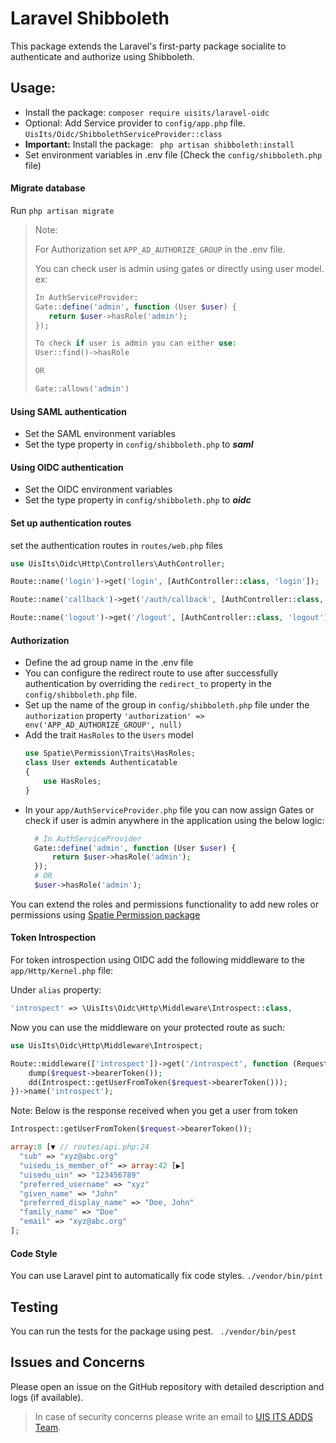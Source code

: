 # Laravel Shibboleth

This package extends the Laravel's first-party package socialite to authenticate and authorize using Shibboleth.

## Usage:
- Install the package:
```composer require uisits/laravel-oidc```
- Optional: Add Service provider to `config/app.php` file.
```UisIts/Oidc/ShibbolethServiceProvider::class```
- **Important:** Install the package:
``` php artisan shibboleth:install```
- Set environment variables in .env file (Check the `config/shibboleth.php` file)

#### Migrate database
Run `php artisan migrate`

> Note:
> 
> For Authorization set `APP_AD_AUTHORIZE_GROUP` in the .env file.
> 
> You can check user is admin using gates or directly using user model. ex:
> 
> ```php
> In AuthServiceProvider:
> Gate::define('admin', function (User $user) {
>    return $user->hasRole('admin');
> });
> 
> To check if user is admin you can either use:
> User::find()->hasRole
> 
> OR
> 
> Gate::allows('admin')
> ```

#### Using SAML authentication 
- Set the SAML environment variables
- Set the type property in `config/shibboleth.php` to ***saml***

#### Using OIDC authentication
- Set the OIDC environment variables
- Set the type property in `config/shibboleth.php` to ***oidc***

#### Set up authentication routes
set the authentication routes in `routes/web.php` files
```php
use UisIts\Oidc\Http\Controllers\AuthController;

Route::name('login')->get('login', [AuthController::class, 'login']);

Route::name('callback')->get('/auth/callback', [AuthController::class, 'callback']);

Route::name('logout')->get('/logout', [AuthController::class, 'logout']);
```

#### Authorization
- Define the ad group name in the .env file
- You can configure the redirect route to use after successfully authentication by overriding the `redirect_to` property in the `config/shibboleth.php` file. 
- Set up the name of the group in `config/shibboleth.php` file under the `authorization` property
  `'authorization' => env('APP_AD_AUTHORIZE_GROUP', null)`
- Add the trait `HasRoles` to the `Users` model
    ```php
    use Spatie\Permission\Traits\HasRoles;
    class User extends Authenticatable
    {
        use HasRoles;
    }
    ```
- In your `app/AuthServiceProvider.php` file you can now assign Gates or check if user is admin anywhere in the application using the below logic:
  ```php
    # In AuthServiceProvider
    Gate::define('admin', function (User $user) {
        return $user->hasRole('admin');
    });
    # OR
    $user->hasRole('admin');
  ```

You can extend the roles and permissions functionality to add new roles or permissions using [Spatie Permission package](https://spatie.be/docs/laravel-permission/v5/basic-usage/basic-usage)

#### Token Introspection
For token introspection using OIDC add the following middleware to the `app/Http/Kernel.php` file:

Under `alias` property:
```php
'introspect' => \UisIts\Oidc\Http\Middleware\Introspect::class,
```

Now you can use the middleware on your protected route as such:
```php
use UisIts\Oidc\Http\Middleware\Introspect;

Route::middleware(['introspect'])->get('/introspect', function (Request $request) {
    dump($request->bearerToken());
    dd(Introspect::getUserFromToken($request->bearerToken()));
})->name('introspect');
```
Note: Below is the response received when you get a user from token
```php
Introspect::getUserFromToken($request->bearerToken());

array:8 [▼ // routes/api.php:24
  "sub" => "xyz@abc.org"
  "uisedu_is_member_of" => array:42 [▶]
  "uisedu_uin" => "123456789"
  "preferred_username" => "xyz"
  "given_name" => "John"
  "preferred_display_name" => "Doe, John"
  "family_name" => "Doe"
  "email" => "xyz@abc.org"
];
```

#### Code Style
You can use Laravel pint to automatically fix code styles.
```./vendor/bin/pint```

## Testing
You can run the tests for the package using pest.
``` ./vendor/bin/pest```

## Issues and Concerns
Please open an issue on the GitHub repository with detailed description and logs (if available).
> In case of security concerns please write an email to [UIS ITS ADDS Team](uisappdevdl@uis.edu). 
